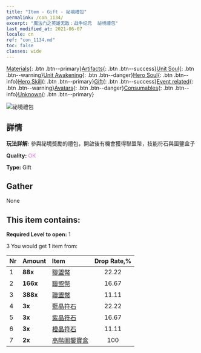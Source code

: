 ```yaml
---
title: "Item - Gift - 祕境禮包"
permalink: /con_1134/
excerpt: "魔法门之英雄无敌：战争纪元  祕境禮包"
last_modified_at: 2021-06-07
locale: cn
ref: "con_1134.md"
toc: false
classes: wide
---
```

 [Materials](/ItemsCN/){: .btn .btn--primary}[Artifacts](/ItemsCN/Artifacts/){: .btn .btn--success}[Unit Soul](/ItemsCN/UnitSoul/){: .btn .btn--warning}[Unit Awakening](/ItemsCN/UnitAwakening/){: .btn .btn--danger}[Hero Soul](/ItemsCN/HeroSoul/){: .btn .btn--info}[Hero Skill](/ItemsCN/HeroSkill/){: .btn .btn--primary}[Gift](/ItemsCN/Gift/){: .btn .btn--success}[Event related](/ItemsCN/Events/){: .btn .btn--warning}[Avatars](/ItemsCN/Avatars/){: .btn .btn--danger}[Consumables](/ItemsCN/Consumables/){: .btn .btn--info}[Unknown](/ItemsCN/Unknown/){: .btn .btn--primary}

 ![祕境禮包](/images/t/i_907004.png)

## 詳情
 **玩法詳解:** 參與祕境獎勵的禮包，開啟後有機會獲得聯盟幣，技能符石與圖鑒盒子

 **Quality:** <span style="color: #DA70D6">OK</span>

 **Type:** Gift

## Gather

  None

## This item contains:

 **Required Level to open:** 1

 3 You would get **1** item  from:

  | Nr | Amount |     Item    | Drop Rate,% |
  |:---|:-------|:------------|:---------:|
  | 1 |  **88x** | [聯盟幣](/cn/Items/con_896/) | 22.22 | 
  | 2 |  **166x** | [聯盟幣](/cn/Items/con_896/) | 16.67 | 
  | 3 |  **388x** | [聯盟幣](/cn/Items/con_896/) | 11.11 | 
  | 4 |  **3x** | [藍晶符石](/cn/Items/con_716/) | 22.22 | 
  | 5 |  **3x** | [紫晶符石](/cn/Items/con_720/) | 16.67 | 
  | 6 |  **3x** | [橙晶符石](/cn/Items/con_730/) | 11.11 | 
  | 7 |  **2x** | [高階圖鑒寶盒](/cn/Items/con_760/) | 100 | 
